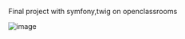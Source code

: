 Final project with symfony,twig on openclassrooms

![image](https://github.com/user-attachments/assets/f833d593-4595-41ee-9a3b-9fe7c331ec66)
